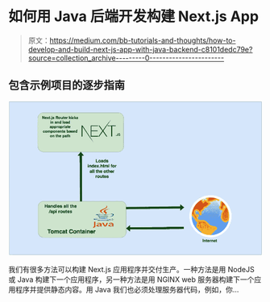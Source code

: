 # 如何用 Java 后端开发构建 Next.js App

> 原文：<https://medium.com/bb-tutorials-and-thoughts/how-to-develop-and-build-next-js-app-with-java-backend-c8101dedc79e?source=collection_archive---------0----------------------->

## 包含示例项目的逐步指南

![](img/0845db9ba543314e708faa48f3d7dd59.png)

我们有很多方法可以构建 Next.js 应用程序并交付生产。一种方法是用 NodeJS 或 Java 构建下一个应用程序，另一种方法是用 NGINX web 服务器构建下一个应用程序并提供静态内容。用 Java 我们也必须处理服务器代码，例如，你…